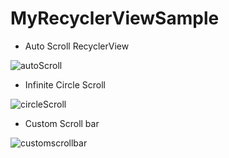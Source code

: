 # MyRecyclerViewSample

- Auto Scroll RecyclerView

![autoScroll](https://user-images.githubusercontent.com/10140528/147478366-e3d951d5-27c3-43da-8912-53c16d99eb83.gif)

- Infinite Circle Scroll

![circleScroll](https://user-images.githubusercontent.com/10140528/147478170-703c1205-1fb2-45c4-b2c4-0800fa9bd519.gif)

- Custom Scroll bar

![customscrollbar](https://user-images.githubusercontent.com/10140528/147924581-f94fd5d2-4e2e-4f1a-ad0b-bcf1a3d19148.gif)

